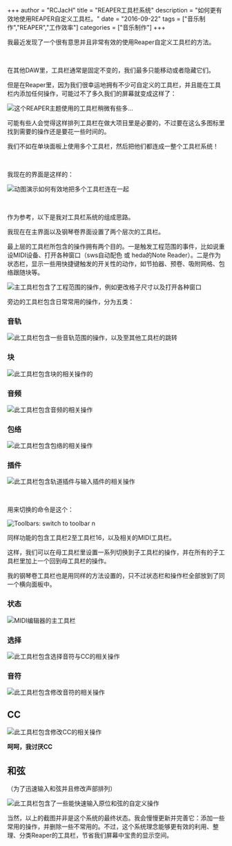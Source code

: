 +++
author = "RCJacH"
title =  "REAPER工具栏系统"
description = "如何更有效地使用REAPER自定义工具栏。"
date = "2016-09-22"
tags = ["音乐制作","REAPER","工作效率"]
categories = ["音乐制作"]
+++

我最近发现了一个很有意思并且非常有效的使用Reaper自定义工具栏的方法。

<br> 

在其他DAW里，工具栏通常是固定不变的，我们最多只能移动或者隐藏它们。

但是在Reaper里，因为我们很幸运地拥有不少可自定义的工具栏，并且能在工具栏内添加任何操作，可能过不了多久我们的屏幕就变成这样了：

![这个REAPER主题使用的工具栏稍微有些多...](http://stash.reaper.fm/28381/Main%20Toolbars%20%28All%29%201.png)

可能有些人会觉得这样排列工具栏在做大项目里是必要的，不过要在这么多图标里找到需要的操作还是要花一些时间的。

我们不如在单块面板上使用多个工具栏，然后把他们都连成一整个工具栏系统！

<br>

我现在的界面是这样的：

![动图演示如何有效地把多个工具栏连在一起](https://cloud.githubusercontent.com/assets/12930244/18745748/12c15ab8-80f6-11e6-829c-d64e81bdedc2.gif)


<br>

作为参考，以下是我对工具栏系统的组成思路。

我现在在主界面以及钢琴卷界面设置了两个层次的工具栏。

最上层的工具栏所包含的操作拥有两个目的。一是触发工程范围的事件，比如说重设MIDI设备、打开各种窗口（sws自动配色 或 heda的Note Reader）。二是作为状态栏，显示一些用快捷键触发的开关性的动作，如节拍器、预卷、吸附网格、包络跟随块等。

![主工具栏包含了工程范围的操作，例如更改格子尺寸以及打开各种窗口](https://cloud.githubusercontent.com/assets/12930244/18745750/12c407d6-80f6-11e6-8191-d063e0efb872.png)

旁边的工具栏包含日常常用的操作，分为五类：

### 音轨

![此工具栏包含一些音轨范围的操作，以及至其他工具栏的跳转](https://cloud.githubusercontent.com/assets/12930244/18745755/12e9c8b8-80f6-11e6-96ea-986fba577edb.png)

### 块

![此工具栏包含块的相关操作的](https://cloud.githubusercontent.com/assets/12930244/18745747/12b5e552-80f6-11e6-8dd7-9e2138e2d279.png)

### 音频

![此工具栏包含音频的相关操作](https://cloud.githubusercontent.com/assets/12930244/18745742/1298a82a-80f6-11e6-92c2-1e823ed48132.png)

### 包络

![此工具栏包含包络的相关操作](https://cloud.githubusercontent.com/assets/12930244/18745744/129ee776-80f6-11e6-8d5f-5c100669f38b.png)

### 插件

![此工具栏包含轨道插件与输入插件的相关操作](https://cloud.githubusercontent.com/assets/12930244/18745744/129ee776-80f6-11e6-8d5f-5c100669f38b.png)

<br> 

用来切换的命令是这个：

![Toolbars: switch to toolbar n](https://cloud.githubusercontent.com/assets/12930244/18746111/237f1cda-80f8-11e6-8e7e-9dac60476a75.png)

同样功能的包含工具栏2至工具栏16，以及相关的MIDI工具栏。

这样，我们可以在母工具栏里设置一系列切换到子工具栏的操作，并在所有的子工具栏里加上一个回到母工具栏的操作。


我的钢琴卷工具栏也是用同样的方法设置的，只不过状态栏和操作栏全部放到了同一个横向面板中。


### 状态

![MIDI编辑器的主工具栏](https://cloud.githubusercontent.com/assets/12930244/18745751/12c85c32-80f6-11e6-8844-b77809acbb7c.png)

### 选择

![此工具栏包含选择音符与CC的相关操作](https://cloud.githubusercontent.com/assets/12930244/18745753/12dd0498-80f6-11e6-9aa0-50e421d8e5ba.png)

### 音符

![此工具栏包含修改音符的相关操作](https://cloud.githubusercontent.com/assets/12930244/18745752/12d190e0-80f6-11e6-9e3d-7cfd7c1a2e72.png)

## CC

![此工具栏包含修改CC的相关操作](https://cloud.githubusercontent.com/assets/12930244/18745743/129ba0e8-80f6-11e6-8341-1ee3ca40b3a9.png)

__呵呵，我讨厌CC__


## 和弦 
（为了迅速输入和弦并且修改声部排列）

![此工具栏包含了一些能快速输入原位和弦的自定义操作](https://cloud.githubusercontent.com/assets/12930244/18745746/12acc922-80f6-11e6-806d-f3717454390d.png)

 

当然，以上的截图并非是这个系统的最终状态。我会慢慢更新并完善它：添加一些常用的操作，并删除一些不常用的。不过，这个系统理念能够更有效的利用、整理、分类Reaper的工具栏，节省我们屏幕中宝贵的显示空间。